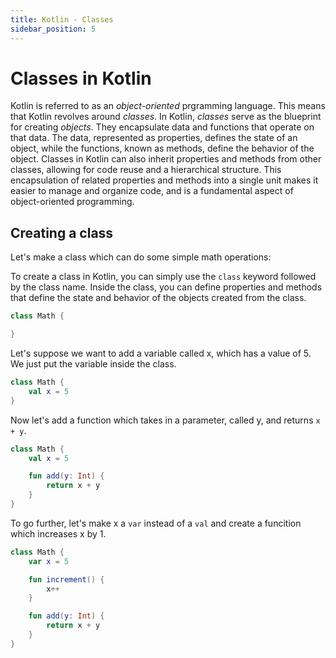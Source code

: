 ```yaml
---
title: Kotlin - Classes
sidebar_position: 5
---
```


# Classes in Kotlin
Kotlin is referred to as an *object-oriented* prgramming language. This means that Kotlin revolves around *classes*. In Kotlin, 
*classes* serve as the blueprint for creating *objects*. They encapsulate data and functions that operate on that data. The data, 
represented as properties, defines the state of an object, while the functions, known as methods, define the behavior of the object. 
Classes in Kotlin can also inherit properties and methods from other classes, allowing for code reuse and a hierarchical structure. 
This encapsulation of related properties and methods into a single unit makes it easier to manage and organize code, 
and is a fundamental aspect of object-oriented programming.

## Creating a class
Let's make a class which can do some simple math operations:

To create a class in Kotlin, you can simply use the `class` keyword followed by the class name. Inside the class, 
you can define properties and methods that define the state and behavior of the objects created from the class.

```kotlin
class Math {

}
```

Let's suppose we want to add a variable called x, which has a value of 5. We just put the variable inside the
class.

```kotlin
class Math {
    val x = 5
}
```

Now let's add a function which takes in a parameter, called y, and returns `x + y`.

```kotlin
class Math {
    val x = 5

    fun add(y: Int) {
        return x + y
    }
}
```

To go further, let's make x a `var` instead of a `val` and create a funcition which increases x by 1.

```kotlin
class Math {
    var x = 5

    fun increment() {
        x++
    }

    fun add(y: Int) {
        return x + y
    }
}
```
